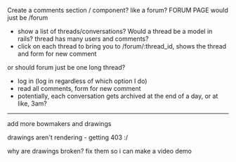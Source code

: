Create a comments section / component? like a forum?
FORUM PAGE would just be /forum
- show a list of threads/conversations? Would a thread be a model in rails? thread has many users and comments?
- click on each thread to bring you to /forum/:thread_id, shows the thread and form for new comment

or should forum just be one long thread?
- log in (log in regardless of which option I do)
- read all comments, form for new comment
- potentially, each conversation gets archived at the end of a day, or at like, 3am?

---
add more bowmakers and drawings

drawings aren't rendering - getting 403 :/

why are drawings broken? fix them so i can make a video demo